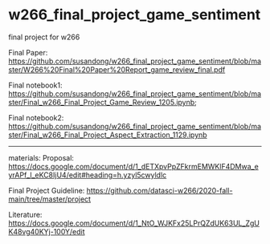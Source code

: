 # w266_final_project_game_sentiment
final project for w266  

Final Paper: https://github.com/susandong/w266_final_project_game_sentiment/blob/master/W266%20Final%20Paper%20Report_game_review_final.pdf 

Final notebook1: https://github.com/susandong/w266_final_project_game_sentiment/blob/master/Final_w266_Final_Project_Game_Review_1205.ipynb;  

Final notebook2: https://github.com/susandong/w266_final_project_game_sentiment/blob/master/Final_w266_Final_Project_Aspect_Extraction_1129.ipynb

-------------------
materials:
Proposal: https://docs.google.com/document/d/1_dETXpvPpZFkrmEMWKlF4DMwa_eyrAPf_l_eKC8IjU4/edit#heading=h.yzyl5cwyldlc  

Final Project Guideline: https://github.com/datasci-w266/2020-fall-main/tree/master/project

Literature: https://docs.google.com/document/d/1_NtO_WJKFx25LPrQZdUK63UL_ZgUK48vg40KYj-100Y/edit

